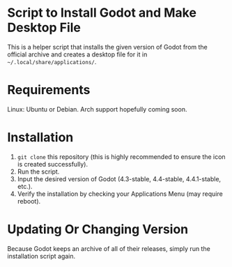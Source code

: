 # Script to Install Godot and Make Desktop File
This is a helper script that installs the given version of Godot from the official archive and creates a desktop file for it in `~/.local/share/applications/`.
# Requirements
Linux: Ubuntu or Debian. Arch support hopefully coming soon.
# Installation
1. `git clone` this repository (this is highly recommended to ensure the icon is created successfully).
2. Run the script.
3. Input the desired version of Godot (4.3-stable, 4.4-stable, 4.4.1-stable, etc.).
4. Verify the installation by checking your Applications Menu (may require reboot).
# Updating Or Changing Version
Because Godot keeps an archive of all of their releases, simply run the installation script again.
